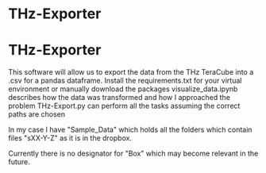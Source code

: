 ﻿# THz-Exporter

# THz-Exporter
This software will allow us to export the data from the THz TeraCube into a .csv for a pandas dataframe. 
Install the requirements.txt for your virtual environment or manually download the packages
visualize_data.ipynb describes how the data was transformed and how I approached the problem
THz-Export.py can perform all the tasks assuming the correct paths are chosen

In my case I have "Sample_Data" which holds all the folders which contain files "sXX-Y-Z" as it is in the dropbox.

Currently there is no designator for "Box" which may become relevant in the future.
